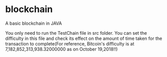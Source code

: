 # blockchain
A basic blockchain in JAVA

You only need to run the TestChain file in src folder. You can set the difficulty in this file and check its effect on the amount of time taken for the transaction to complete(For reference, Bitcoin's difficulty is at 7,182,852,313,938.32000000 as on October 19,2018!!)
